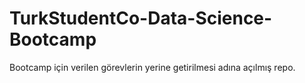 # TurkStudentCo-Data-Science-Bootcamp

Bootcamp için verilen görevlerin yerine getirilmesi adına açılmış repo.
